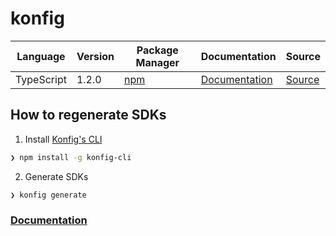 # konfig

|Language|Version|Package Manager|Documentation|Source|
|-|-|-|-|-|
|TypeScript|1.2.0|[npm](https://www.npmjs.com/package/konfig-typescript-sdk/v/1.2.0)|[Documentation](https://github.com/konfig-dev/konfig-typescript-sdk/README.md)|[Source](https://github.com/konfig-dev/konfig-typescript-sdk)|


## How to regenerate SDKs

1. Install [Konfig's CLI](https://www.npmjs.com/package/konfig-cli)

```bash
❯ npm install -g konfig-cli
```

2. Generate SDKs
```bash
❯ konfig generate
```

### [Documentation](https://konfigthis.com/docs)
